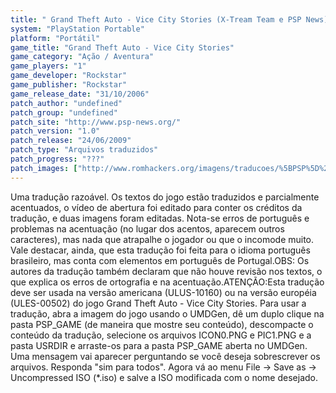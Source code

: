 ```yaml
---
title: " Grand Theft Auto - Vice City Stories (X-Tream Team e PSP News)"
system: "PlayStation Portable"
platform: "Portátil"
game_title: "Grand Theft Auto - Vice City Stories"
game_category: "Ação / Aventura"
game_players: "1"
game_developer: "Rockstar"
game_publisher: "Rockstar"
game_release_date: "31/10/2006"
patch_author: "undefined"
patch_group: "undefined"
patch_site: "http://www.psp-news.org/"
patch_version: "1.0"
patch_release: "24/06/2009"
patch_type: "Arquivos traduzidos"
patch_progress: "???"
patch_images: ["http://www.romhackers.org/imagens/traducoes/%5BPSP%5D%20Grand%20Theft%20Auto%20-%20Vice%20City%20Stories%20-%20X-Tream%20Team%20e%20PSP%20News%20-%201.jpg","http://www.romhackers.org/imagens/traducoes/%5BPSP%5D%20Grand%20Theft%20Auto%20-%20Vice%20City%20Stories%20-%20X-Tream%20Team%20e%20PSP%20News%20-%202.jpg","http://www.romhackers.org/imagens/traducoes/%5BPSP%5D%20Grand%20Theft%20Auto%20-%20Vice%20City%20Stories%20-%20X-Tream%20Team%20e%20PSP%20News%20-%203.jpg"]
---
```

Uma tradução razoável. Os textos do jogo estão traduzidos e parcialmente acentuados, o vídeo de abertura foi editado para conter os créditos da tradução, e duas imagens foram editadas. Nota-se erros de português e problemas na acentuação (no lugar dos acentos, aparecem outros caracteres), mas nada que atrapalhe o jogador ou que o incomode muito. Vale destacar, ainda, que esta tradução foi feita para o idioma português brasileiro, mas conta com elementos em português de Portugal.OBS: Os autores da tradução também declaram que não houve revisão nos textos, o que explica os erros de ortografia e na acentuação.ATENÇÃO:Esta tradução deve ser usada na versão americana (ULUS-10160) ou na versão européia (ULES-00502) do jogo Grand Theft Auto - Vice City Stories. Para usar a tradução, abra a imagem do jogo usando o UMDGen, dê um duplo clique na pasta PSP_GAME (de maneira que mostre seu conteúdo), descompacte o conteúdo da tradução, selecione os arquivos ICON0.PNG e PIC1.PNG e a pasta USRDIR e arraste-os para a pasta PSP_GAME aberta no UMDGen. Uma mensagem vai aparecer perguntando se você deseja sobrescrever os arquivos. Responda "sim para todos". Agora vá ao menu File -> Save as -> Uncompressed ISO (*.iso) e salve a ISO modificada com o nome desejado.